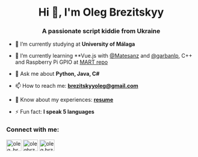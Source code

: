 <h1 align="center">Hi 👋, I'm Oleg Brezitskyy</h1>
<h3 align="center">A passionate script kiddie from Ukraine </h3>

- 🔭 I’m currently studying at **University of Málaga**

- 🌱 I’m currently learning **Vue.js with [@Matesanz](https://github.com/Matesanz) and [@garbanlp](https://github.com/garbanlp), C++ and Raspberry Pi GPIO at [MART repo](https://github.com/olegbrz/MART)
- 💬 Ask me about **Python, Java, C#**

- 📫 How to reach me: **brezitskyyoleg@gmail.com**

- 📄 Know about my experiences: **[resume](https://drive.google.com/file/d/12BeHeLIWQTfzdag4U-vnc3sdZ7a3zFgF/view?usp=sharing)**

- ⚡ Fun fact: **I speak 5 languages**

<h3 align="left">Connect with me:</h3>
<p align="left">
<a href="https://twitter.com/oleg_brz" target="blank"><img align="center" src="https://cdn.jsdelivr.net/npm/simple-icons@3.0.1/icons/twitter.svg" alt="oleg_brz" height="30" width="40" /></a>
<a href="https://linkedin.com/in/olegbrz" target="blank"><img align="center" src="https://cdn.jsdelivr.net/npm/simple-icons@3.0.1/icons/linkedin.svg" alt="olegbrz" height="30" width="40" /></a>
<a href="https://instagram.com/oleg.brz" target="blank"><img align="center" src="https://cdn.jsdelivr.net/npm/simple-icons@3.0.1/icons/instagram.svg" alt="oleg.brz" height="30" width="40" /></a>
</p>
